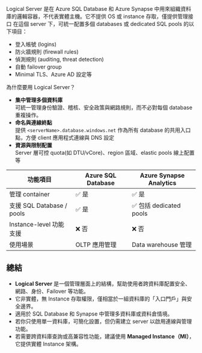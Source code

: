 Logical Server 是在 Azure SQL Database 和 Azure Synapse 中用來組織資料庫的邏輯容器，不代表實體主機。它不提供 OS 或 instance 存取，僅提供管理接口
在這個 server 下，可統一配置多個 databases 或 dedicated SQL pools 的以下項目：

- 登入帳號 (logins)
- 防火牆規則 (firewall rules)
- 偵測規則 (auditing, threat detection)
- 自動 failover group
- Minimal TLS、Azure AD 設定等
  
為什麼要用 Logical Server？
- **集中管理多個資料庫**  
    可統一管理身份驗證、稽核、安全政策與網路規則，而不必對每個 database 重複操作。
- **命名與連線終點**  
    提供 `<serverName>.database.windows.net` 作為所有 database 的共用入口點，方便 client 應用程式連線與 DNS 設定
- **資源與限制配置**  
  Server 層可控 quota(如 DTU/vCore)、region 區域、elastic pools 線上配置等

|功能項目|Azure SQL Database|Azure Synapse Analytics|
|---|---|---|
|管理 container|✅ 是|✅ 是|
|支援 SQL Database / pools|✅ 是|✅ 包括 dedicated pools|
|Instance-level 功能支援|❌ 否|❌ 否|
|使用場景|OLTP 應用管理|Data warehouse 管理|

## 總結

- **Logical Server** 是一個管理層面上的結構，幫助使用者跨資料庫配置安全、網路、身份、Failover 等功能。
- 它非實體，無 Instance 存取權限，僅相當於一組資料庫的「入口門戶」與安全邊界。
- 適用於 SQL Database 和 Synapse 中管理多資料庫或資料倉情境。
- 若你只使用單一資料庫，可簡化設置，但仍需建立 server 以啟用連線與管理功能。
- 若需要跨資料庫查詢或高兼容性功能，建議使用 **Managed Instance（MI）**，它提供實體 Instance 架構。
